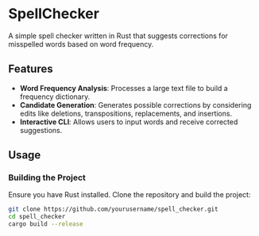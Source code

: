 # SpellChecker

A simple spell checker written in Rust that suggests corrections for misspelled words based on word frequency.

## Features

- **Word Frequency Analysis**: Processes a large text file to build a frequency dictionary.
- **Candidate Generation**: Generates possible corrections by considering edits like deletions, transpositions, replacements, and insertions.
- **Interactive CLI**: Allows users to input words and receive corrected suggestions.

## Usage

### Building the Project

Ensure you have Rust installed. Clone the repository and build the project:

```bash
git clone https://github.com/yourusername/spell_checker.git
cd spell_checker
cargo build --release
